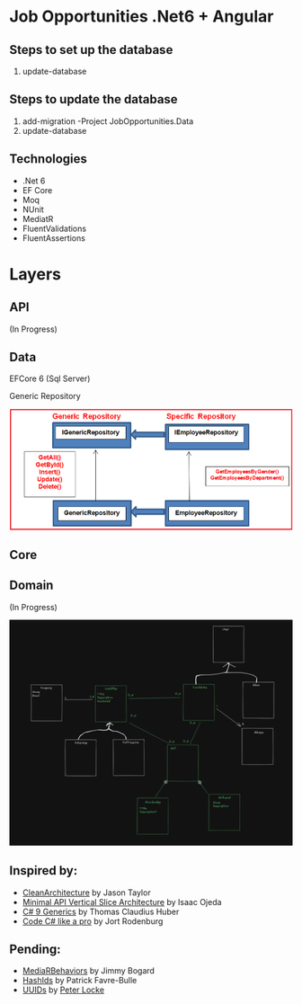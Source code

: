 # Job Opportunities .Net6 + Angular

## Steps to set up the database

1) update-database

## Steps to update the database

1) add-migration <MigrationName> -Project JobOpportunities.Data
2) update-database

## Technologies
* .Net 6
* EF Core
* Moq
* NUnit
* MediatR
* FluentValidations
* FluentAssertions

# Layers

## API
(In Progress)

## Data
EFCore 6 (Sql Server)

Generic Repository

![](2022-08-04-15-24-36.png)

## Core

## Domain

(In Progress)

![](2022-08-04-16-44-22.png)

## Inspired by:

- [CleanArchitecture](https://github.com/jasontaylordev/CleanArchitecture) by Jason Taylor
- [Minimal API Vertical Slice Architecture](https://github.com/isaacOjeda/MinimalApiArchitecture) by Isaac Ojeda
- [C# 9 Generics](https://app.pluralsight.com/library/courses/c-sharp-generics/table-of-contents) by Thomas Claudius Huber
- [Code C# like a pro](https://www.oreilly.com/library/view/code-like-a/9781617298028/) by Jort Rodenburg
  
## Pending:
- [MediaRBehaviors](https://github.com/jbogard/MediatR/wiki/Behaviors) by Jimmy Bogard
- [HashIds](https://medium.com/@patrickfav/a-better-way-to-protect-your-database-ids-a33fa9867552) by Patrick Favre-Bulle
- [UUIDs](https://medium.com/lightrail/prevent-business-intelligence-leaks-by-using-uuids-instead-of-database-ids-on-urls-and-in-apis-17f15669fd2e) by [Peter Locke](https://medium.com/@pdlocke)